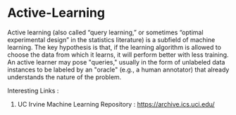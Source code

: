 # Active-Learning
Active learning (also called “query learning,” or sometimes “optimal experimental design” in the statistics literature) is a subfield of machine learning. The key hypothesis is that, if the learning algorithm is allowed to choose the data from which it learns, it will perform better with less training.  
An active learner may pose "queries," usually in the form of unlabeled data instances to be labeled by an "oracle" (e.g., a human annotator) that already understands the nature of the problem.


Interesting Links :
1. UC Irvine Machine Learning Repository : https://archive.ics.uci.edu/
